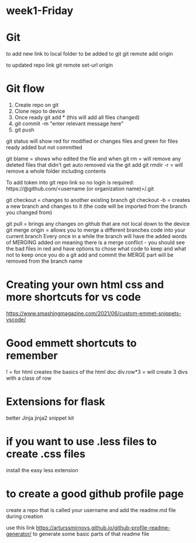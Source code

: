 # week1-Friday

# Git
to add new link to local folder to be added to git
git remote add origin <add git link here>

to updated repo link
git remote set-url origin <add git link here>


# Git flow
1. Create repo on git
2. Clone repo to device
3. Once ready git add * (this will add all files changed)
4. git commit -m "enter relevant message here"
5. git push


git status will show red for modified or changes files and green for files ready added but not committed

git blame <file name> = shows who edited the file and when
git rm <file name> = will remove any deleted files that didn't get auto removed via the git add
git rmdir -r <folder name> = will remove a whole folder including contents

To add token into git repo link so no login is required:
https://<token>@github.com/<username (or organization name)>/<repo name>.git

git checkout <branchName> = changes to another existing branch
git checkout -b <branchName> = creates a new branch and changes to it (the code will be imported from the branch you changed from)

git pull = brings any changes on github that are not local down to the device
git merge origin <branchName> = allows you to merge a different branches code into your current branch
    Every once in a while the branch will have the added words of MERGING added on meaning there is a merge conflict - you should see the bad files in red and have options to chose what code to keep and what not to keep once you do a git add and commit the MERGE part will be removed from the branch name



# Creating your own html css and more shortcuts for vs code
https://www.smashingmagazine.com/2021/06/custom-emmet-snippets-vscode/


# Good emmett shortcuts to remember
!  = for html creates the basics of the html doc
div.row*3 = will create 3 divs with a class of row


# Extensions for flask
better Jinja
jinja2 snippet kit

# if you want to use .less files to create .css files
install the easy less extension

# to create a good github profile page
create a repo that is called your username and add the readme.md file during creation

use this link https://arturssmirnovs.github.io/github-profile-readme-generator/ to generate some basic parts of that readme file